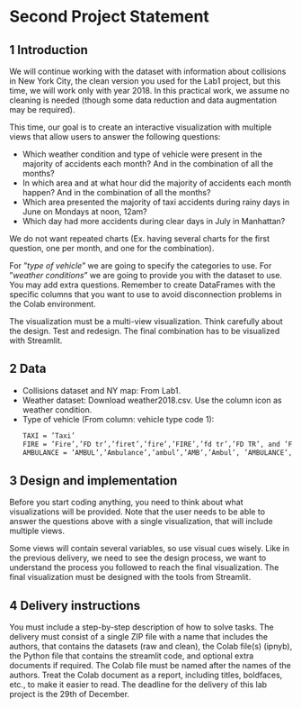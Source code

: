 # Second Project Statement

## 1 Introduction

We will continue working with the dataset with information about collisions in New York City, the clean version you used for the Lab1 project, but this time, we will work only with year 2018. In this practical work, we assume no cleaning is needed (though some data reduction and data augmentation may be required). 

This time, our goal is to create an interactive visualization with multiple views that allow users to answer the following questions:
  - Which weather condition and type of vehicle were present in the majority of accidents each month? And in the combination of all the months?
  - In which area and at what hour did the majority of accidents each month happen? And in the combination of all the months?
  - Which area presented the majority of taxi accidents during rainy days in June on Mondays at noon, 12am?
  - Which day had more accidents during clear days in July in Manhattan?
  
We do not want repeated charts (Ex. having several charts for the first question, one per month, and one for the combination). 

For ”_type of vehicle_” we are going to specify the categories to use. For ”_weather conditions_” we are going to provide you with the dataset to use. You may add extra questions. Remember to create DataFrames with the
specific columns that you want to use to avoid disconnection problems in the Colab environment.


The visualization must be a multi-view visualization. Think carefully about the design. Test and redesign. The final combination has to be visualized with Streamlit.


## 2 Data
  - Collisions dataset and NY map: From Lab1.
  - Weather dataset: Download weather2018.csv. Use the column icon as weather
condition.
  - Type of vehicle (From column: vehicle type code 1):
    ```Markdown
    TAXI = ’Taxi’
    FIRE = ’Fire’,’FD tr’,’firet’,’fire’,’FIRE’,’fd tr’,’FD TR’, and ’FIRET’
    AMBULANCE = ’AMBUL’,’Ambulance’,’ambul’,’AMB’,’Ambul’, ’AMBULANCE’, and’AMBU’
    ```

## 3 Design and implementation
Before you start coding anything, you need to think about what visualizations will be provided. Note that the user needs to be able to answer the questions above with a single visualization, that will include multiple views.

Some views will contain several variables, so use visual cues wisely. Like in the previous delivery, we need to see the design process, we want to understand the process you followed to reach the final visualization. The final visualization must be designed with the tools from Streamlit.


## 4 Delivery instructions
You must include a step-by-step description of how to solve tasks. The delivery must consist of a single ZIP file with a name that includes the authors, that contains the datasets (raw and clean), the Colab file(s) (ipnyb), the Python file that contains the streamlit code, and optional extra documents if required. The Colab file must be named after the names of the authors. Treat the Colab document as a report, including titles, boldfaces, etc., to make it easier to read. The deadline for the delivery of this lab project is the 29th of December.
